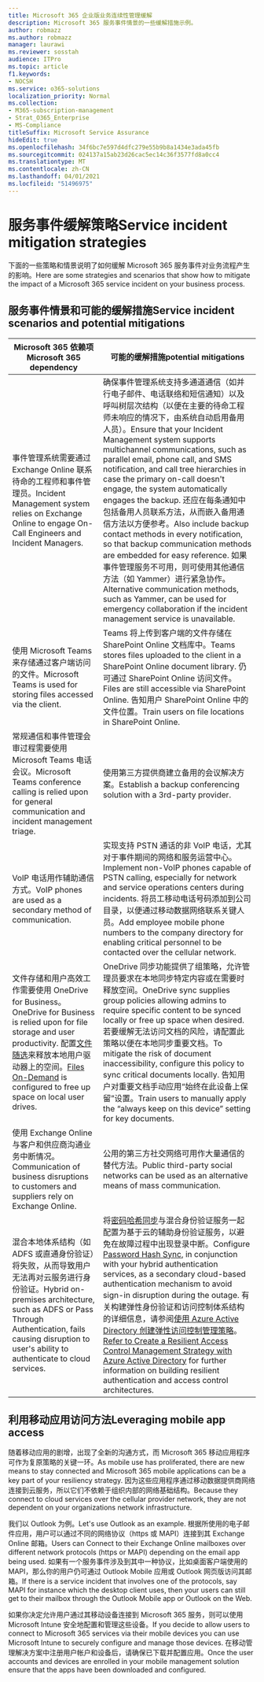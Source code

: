 ```yaml
---
title: Microsoft 365 企业版业务连续性管理缓解
description: Microsoft 365 服务事件情景的一些缓解措施示例。
author: robmazz
ms.author: robmazz
manager: laurawi
ms.reviewer: sosstah
audience: ITPro
ms.topic: article
f1.keywords:
- NOCSH
ms.service: o365-solutions
localization_priority: Normal
ms.collection:
- M365-subscription-management
- Strat_O365_Enterprise
- MS-Compliance
titleSuffix: Microsoft Service Assurance
hideEdit: true
ms.openlocfilehash: 34f6bc7e597d4dfc279e55b9b8a1434e3ada45fb
ms.sourcegitcommit: 024137a15ab23d26cac5ec14c36f3577fd8a0cc4
ms.translationtype: MT
ms.contentlocale: zh-CN
ms.lasthandoff: 04/01/2021
ms.locfileid: "51496975"
---
```

# <a name="service-incident-mitigation-strategies"></a><span data-ttu-id="d3044-103">服务事件缓解策略</span><span class="sxs-lookup"><span data-stu-id="d3044-103">Service incident mitigation strategies</span></span>

<span data-ttu-id="d3044-104">下面的一些策略和情景说明了如何缓解 Microsoft 365 服务事件对业务流程产生的影响。</span><span class="sxs-lookup"><span data-stu-id="d3044-104">Here are some strategies and scenarios that show how to mitigate the impact of a Microsoft 365 service incident on your business process.</span></span>

## <a name="service-incident-scenarios-and-potential-mitigations"></a><span data-ttu-id="d3044-105">服务事件情景和可能的缓解措施</span><span class="sxs-lookup"><span data-stu-id="d3044-105">Service incident scenarios and potential mitigations</span></span>

|<span data-ttu-id="d3044-106">Microsoft 365 依赖项</span><span class="sxs-lookup"><span data-stu-id="d3044-106">Microsoft 365 dependency</span></span>|<span data-ttu-id="d3044-107">可能的缓解措施</span><span class="sxs-lookup"><span data-stu-id="d3044-107">potential mitigations</span></span>|
|---------|---------|
|<span data-ttu-id="d3044-108">事件管理系统需要通过 Exchange Online 联系待命的工程师和事件管理员。</span><span class="sxs-lookup"><span data-stu-id="d3044-108">Incident Management system relies on Exchange Online to engage On-Call Engineers and Incident Managers.</span></span>|<span data-ttu-id="d3044-109">确保事件管理系统支持多通道通信（如并行电子邮件、电话联络和短信通知）以及呼叫树层次结构（以便在主要的待命工程师未响应的情况下，由系统自动启用备用人员）。</span><span class="sxs-lookup"><span data-stu-id="d3044-109">Ensure that your Incident Management system supports multichannel communications, such as parallel email, phone call, and SMS notification, and call tree hierarchies in case the primary on-call doesn't engage, the system automatically engages the backup.</span></span> <span data-ttu-id="d3044-110">还应在每条通知中包括备用人员联系方法，从而嵌入备用通信方法以方便参考。</span><span class="sxs-lookup"><span data-stu-id="d3044-110">Also include backup contact methods in every notification, so that backup communication methods are embedded for easy reference.</span></span> <span data-ttu-id="d3044-111">如果事件管理服务不可用，则可使用其他通信方法（如 Yammer）进行紧急协作。</span><span class="sxs-lookup"><span data-stu-id="d3044-111">Alternative communication methods, such as Yammer, can be used for emergency collaboration if the incident management service is unavailable.</span></span>|
|<span data-ttu-id="d3044-112">使用 Microsoft Teams 来存储通过客户端访问的文件。</span><span class="sxs-lookup"><span data-stu-id="d3044-112">Microsoft Teams is used for storing files accessed via the client.</span></span>|<span data-ttu-id="d3044-113">Teams 将上传到客户端的文件存储在 SharePoint Online 文档库中。</span><span class="sxs-lookup"><span data-stu-id="d3044-113">Teams stores files uploaded to the client in a SharePoint Online document library.</span></span> <span data-ttu-id="d3044-114">仍可通过 SharePoint Online 访问文件。</span><span class="sxs-lookup"><span data-stu-id="d3044-114">Files are still accessible via SharePoint Online.</span></span> <span data-ttu-id="d3044-115">告知用户 SharePoint Online 中的文件位置。</span><span class="sxs-lookup"><span data-stu-id="d3044-115">Train users on file locations in SharePoint Online.</span></span>|
|<span data-ttu-id="d3044-116">常规通信和事件管理会审过程需要使用 Microsoft Teams 电话会议。</span><span class="sxs-lookup"><span data-stu-id="d3044-116">Microsoft Teams conference calling is relied upon for general communication and incident management triage.</span></span>|<span data-ttu-id="d3044-117">使用第三方提供商建立备用的会议解决方案。</span><span class="sxs-lookup"><span data-stu-id="d3044-117">Establish a backup conferencing solution with a 3rd-party provider.</span></span>|
|<span data-ttu-id="d3044-118">VoIP 电话用作辅助通信方式。</span><span class="sxs-lookup"><span data-stu-id="d3044-118">VoIP phones are used as a secondary method of communication.</span></span>|<span data-ttu-id="d3044-119">实现支持 PSTN 通话的非 VoIP 电话，尤其对于事件期间的网络和服务运营中心。</span><span class="sxs-lookup"><span data-stu-id="d3044-119">Implement non-VoIP phones capable of PSTN calling, especially for network and service operations centers during incidents.</span></span> <span data-ttu-id="d3044-120">将员工移动电话号码添加到公司目录，以便通过移动数据网络联系关键人员。</span><span class="sxs-lookup"><span data-stu-id="d3044-120">Add employee mobile phone numbers to the company directory for enabling critical personnel to be contacted over the cellular network.</span></span>|
|<span data-ttu-id="d3044-121">文件存储和用户高效工作需要使用 OneDrive for Business。</span><span class="sxs-lookup"><span data-stu-id="d3044-121">OneDrive for Business is relied upon for file storage and user productivity.</span></span> <span data-ttu-id="d3044-122">配置[文件随选](https://techcommunity.microsoft.com/t5/Microsoft-OneDrive-Blog/OneDrive-Files-On-Demand-For-The-Enterprise/ba-p/117234)来释放本地用户驱动器上的空间。</span><span class="sxs-lookup"><span data-stu-id="d3044-122">[Files On-Demand](https://techcommunity.microsoft.com/t5/Microsoft-OneDrive-Blog/OneDrive-Files-On-Demand-For-The-Enterprise/ba-p/117234) is configured to free up space on local user drives.</span></span>|<span data-ttu-id="d3044-123">OneDrive 同步功能提供了组策略，允许管理员要求在本地同步特定内容或在需要时释放空间。</span><span class="sxs-lookup"><span data-stu-id="d3044-123">OneDrive sync supplies group policies allowing admins to require specific content to be synced locally or free up space when desired.</span></span> <span data-ttu-id="d3044-124">若要缓解无法访问文档的风险，请配置此策略以便在本地同步重要文档。</span><span class="sxs-lookup"><span data-stu-id="d3044-124">To mitigate the risk of document inaccessibility, configure this policy to sync critical documents locally.</span></span> <span data-ttu-id="d3044-125">告知用户对重要文档手动应用“始终在此设备上保留”设置。</span><span class="sxs-lookup"><span data-stu-id="d3044-125">Train users to manually apply the “always keep on this device” setting for key documents.</span></span>|
|<span data-ttu-id="d3044-126">使用 Exchange Online 与客户和供应商沟通业务中断情况。</span><span class="sxs-lookup"><span data-stu-id="d3044-126">Communication of business disruptions to customers and suppliers rely on Exchange Online.</span></span>|<span data-ttu-id="d3044-127">公用的第三方社交网络可用作大量通信的替代方法。</span><span class="sxs-lookup"><span data-stu-id="d3044-127">Public third-party social networks can be used as an alternative means of mass communication.</span></span>
|<span data-ttu-id="d3044-128">混合本地体系结构（如 ADFS 或直通身份验证）将失败，从而导致用户无法再对云服务进行身份验证。</span><span class="sxs-lookup"><span data-stu-id="d3044-128">Hybrid on-premises architecture, such as ADFS or Pass Through Authentication, fails causing disruption to user's ability to authenticate to cloud services.</span></span>|<span data-ttu-id="d3044-129">将[密码哈希同步](/azure/active-directory/authentication/concept-resilient-controls#deploy-password-hash-sync-even-if-you-are-federated-or-use-pass-through-authentication)与混合身份验证服务一起配置为基于云的辅助身份验证服务，以避免在故障过程中出现登录中断。</span><span class="sxs-lookup"><span data-stu-id="d3044-129">Configure [Password Hash Sync](/azure/active-directory/authentication/concept-resilient-controls#deploy-password-hash-sync-even-if-you-are-federated-or-use-pass-through-authentication), in conjunction with your hybrid authentication services, as a secondary cloud-based authentication mechanism to avoid sign-in disruption during the outage.</span></span> <span data-ttu-id="d3044-130">有关构建弹性身份验证和访问控制体系结构的详细信息，请参阅[使用 Azure Active Directory 创建弹性访问控制管理策略](/azure/active-directory/authentication/concept-resilient-controls)。</span><span class="sxs-lookup"><span data-stu-id="d3044-130">[Refer to Create a Resilient Access Control Management Strategy with Azure Active Directory](/azure/active-directory/authentication/concept-resilient-controls) for further information on building resilient authentication and access control architectures.</span></span>|  

## <a name="leveraging-mobile-app-access"></a><span data-ttu-id="d3044-131">利用移动应用访问方法</span><span class="sxs-lookup"><span data-stu-id="d3044-131">Leveraging mobile app access</span></span>

<span data-ttu-id="d3044-132">随着移动应用的剧增，出现了全新的沟通方式，而 Microsoft 365 移动应用程序可作为复原策略的关键一环。</span><span class="sxs-lookup"><span data-stu-id="d3044-132">As mobile use has proliferated, there are new means to stay connected and Microsoft 365 mobile applications can be a key part of your resiliency strategy.</span></span> <span data-ttu-id="d3044-133">因为这些应用程序通过移动数据提供商网络连接到云服务，所以它们不依赖于组织内部的网络基础结构。</span><span class="sxs-lookup"><span data-stu-id="d3044-133">Because they connect to cloud services over the cellular provider network, they are not dependent on your organizations network infrastructure.</span></span>

<span data-ttu-id="d3044-134">我们以 Outlook 为例。</span><span class="sxs-lookup"><span data-stu-id="d3044-134">Let's use Outlook as an example.</span></span> <span data-ttu-id="d3044-135">根据所使用的电子邮件应用，用户可以通过不同的网络协议（https 或 MAPI）连接到其 Exchange Online 邮箱。</span><span class="sxs-lookup"><span data-stu-id="d3044-135">Users can Connect to their Exchange Online mailboxes over different network protocols (https or MAPI) depending on the email app being used.</span></span> <span data-ttu-id="d3044-136">如果有一个服务事件涉及到其中一种协议，比如桌面客户端使用的 MAPI，那么你的用户仍可通过 Outlook Mobile 应用或 Outlook 网页版访问其邮箱。</span><span class="sxs-lookup"><span data-stu-id="d3044-136">If there is a service incident that involves one of the protocols, say MAPI for instance which the desktop client uses, then your users can still get to their mailbox through the Outlook Mobile app or Outlook on the Web.</span></span>
  
<span data-ttu-id="d3044-137">如果你决定允许用户通过其移动设备连接到 Microsoft 365 服务，则可以使用 Microsoft Intune 安全地配置和管理这些设备。</span><span class="sxs-lookup"><span data-stu-id="d3044-137">If you decide to allow users to connect to Microsoft 365 services via their mobile devices you can use Microsoft Intune to securely configure and manage those devices.</span></span> <span data-ttu-id="d3044-138">在移动管理解决方案中注册用户帐户和设备后，请确保已下载并配置应用。</span><span class="sxs-lookup"><span data-stu-id="d3044-138">Once the user accounts and devices are enrolled in your mobile management solution ensure that the apps have been downloaded and configured.</span></span>
